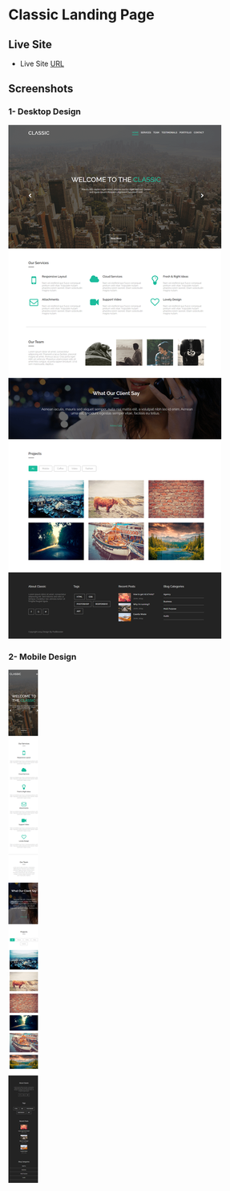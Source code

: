# Classic Landing Page

## Live Site

- Live Site [URL](https://mhmd-tarek-mhmd.github.io/Classic-Template/)

## Screenshots

### 1- Desktop Design

![](screenshots/desktop.png)

### 2- Mobile Design

![](screenshots/mobile.png)
